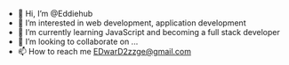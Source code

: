 - 👋 Hi, I’m @Eddiehub
- 👀 I’m interested in web development, application development
- 🌱 I’m currently learning JavaScript and becoming a full stack developer
- 💞️ I’m looking to collaborate on ...
- 📫 How to reach me EDwarD2zzge@gmail.com

<!---
Eddiehubb/Eddiehubb is a ✨ special ✨ repository because its `README.md` (this file) appears on your GitHub profile.
You can click the Preview link to take a look at your changes.
--->
